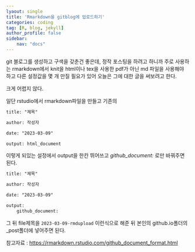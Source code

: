 ```yaml
---
lyaout: single
title: 'Rmarkdown을 gitblog에 업로드하기'
categories: coding
tag: [R, blog, jekyll]
author_profile: false
sidebar:
    nav: "docs"
---
```



git 블로그를 생성하고 구색을 갖춘건 좋은데, 정작 포스팅을 하려고 하니까
주로 사용하는 rmarkdown에서 knit을 html이나 tex을 사용한 pdf가 아닌 md
파일을 사용해야 하고 다른 설정값을 몇 개 만질 필요가 있어 오늘은 그에
대한 글을 써보려고 한다.

크게 어렵지 않다.

일단 rstudio에서 rmarkdown파일을 만들고 기존의

``` tex
title: "제목"

author: 작성자

date: "2023-03-09"

output: html_document
```

이렇게 되있는 설정에서 output을 한칸 뛰어쓰고 *github_document:* 로만
바꿔주면 된다.

``` tex
title: "제목"

author: 작성자

date: "2023-03-09"

output: 
    github_document:
```

그 뒤 file제목을 `2023-03-09-rmdupload` 이런식으로 해준 뒤 본인의
github.io폴더의 \_post폴더에 넣어주면 된다.

참고자료 : <https://rmarkdown.rstudio.com/github_document_format.html>
